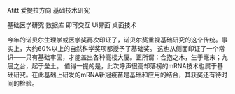 Atitt 爱提拉方向  基础技术研究



基础医学研究
数据库
即可交互
Ui界面
桌面技术



今年的诺贝尔生理学或医学奖再次印证了，诺贝尔奖重视基础研究的这个传统。事实上，大约60%以上的自然科学奖项都授予了基础奖。
这也从侧面印证了一个常识——只有基础牢固，才能盖出各种高楼大厦。正所谓：合抱之木，生于毫末；九层之台，起于垒土。
值得一提的是，此次呼声很高却落榜的mRNA技术也属于基础研究。在此基础上研发的mRNA新冠疫苗是基础和应用的结合，其获奖还有待时间的检验。

